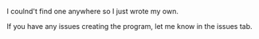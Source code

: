 I coulnd't find one anywhere so I just wrote my own.

If you have any issues creating the program, let me know in the issues tab.
